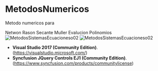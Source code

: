 # MetodosNumericos

Metodo numericos para

Netwon Rason
Secante
Muller
Evalucion Polinomios
![MetodosSistemasEcuacioneso02](Img/1.png)
![MetodosSistemasEcuacioneso02](Img/2.png)

- **Visual Studio 2017 (Community Edition)**. (https://visualstudio.microsoft.com/) 
- **Syncfusion JQuery Controls EJ1 (Community Edition)**. (https://www.syncfusion.com/products/communitylicense)


